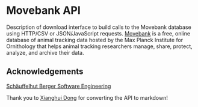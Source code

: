 # Movebank API
Description of download interface to build calls to the Movebank database using HTTP/CSV or JSON/JavaScript requests. [Movebank](https://www.movebank.org) is a free, online database of animal tracking data hosted by the Max Planck Institute for Ornithology that helps animal tracking researchers manage, share, protect, analyze, and archive their data.

## Acknowledgements
[Schäuffelhut Berger Software Engineering](https://www.schaeuffelhut-berger.de)

Thank you to [Xianghui Dong](https://github.com/xhdong-umd) for converting the API to markdown!
